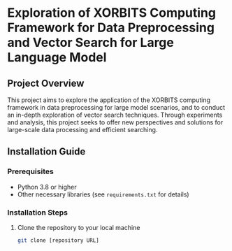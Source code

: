 # Exploration of XORBITS Computing Framework for Data Preprocessing and Vector Search for Large Language Model

## Project Overview

This project aims to explore the application of the XORBITS computing framework in data preprocessing for large model scenarios, and to conduct an in-depth exploration of vector search techniques. Through experiments and analysis, this project seeks to offer new perspectives and solutions for large-scale data processing and efficient searching.

## Installation Guide

### Prerequisites

- Python 3.8 or higher
- Other necessary libraries (see `requirements.txt` for details)

### Installation Steps

1. Clone the repository to your local machine
   ```bash
   git clone [repository URL]
